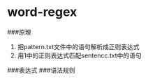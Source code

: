 word-regex
==========
###原理
1.  把pattern.txt文件中的语句解析成正则表达式
2.	用1中的正则表达式匹配sentencc.txt中的语句

###表达式
###语法规则
